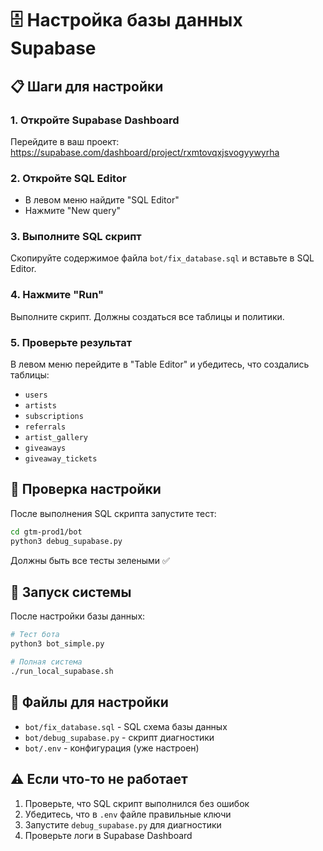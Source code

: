 # 🗄️ Настройка базы данных Supabase

## 📋 Шаги для настройки

### 1. Откройте Supabase Dashboard
Перейдите в ваш проект: https://supabase.com/dashboard/project/rxmtovqxjsvogyywyrha

### 2. Откройте SQL Editor
- В левом меню найдите "SQL Editor"
- Нажмите "New query"

### 3. Выполните SQL скрипт
Скопируйте содержимое файла `bot/fix_database.sql` и вставьте в SQL Editor.

### 4. Нажмите "Run"
Выполните скрипт. Должны создаться все таблицы и политики.

### 5. Проверьте результат
В левом меню перейдите в "Table Editor" и убедитесь, что создались таблицы:
- `users`
- `artists` 
- `subscriptions`
- `referrals`
- `artist_gallery`
- `giveaways`
- `giveaway_tickets`

## 🔧 Проверка настройки

После выполнения SQL скрипта запустите тест:

```bash
cd gtm-prod1/bot
python3 debug_supabase.py
```

Должны быть все тесты зелеными ✅

## 🚀 Запуск системы

После настройки базы данных:

```bash
# Тест бота
python3 bot_simple.py

# Полная система
./run_local_supabase.sh
```

## 📁 Файлы для настройки

- `bot/fix_database.sql` - SQL схема базы данных
- `bot/debug_supabase.py` - скрипт диагностики
- `bot/.env` - конфигурация (уже настроен)

## ⚠️ Если что-то не работает

1. Проверьте, что SQL скрипт выполнился без ошибок
2. Убедитесь, что в `.env` файле правильные ключи
3. Запустите `debug_supabase.py` для диагностики
4. Проверьте логи в Supabase Dashboard 